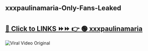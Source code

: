 
 ## xxxpaulinamaria-Only-Fans-Leaked

# <h2><a href="https://clipsfans.com/xxxpaulinamaria&ref=git">🔗 Click to LINKS ⏩⏩ 👉 🟢 xxxpaulinamaria </a></h2>

<a href="https://clipsfans.com/xxxpaulinamaria&ref=git" rel="nofollow" data-target="animated-image.originalLink"><img src="https://i.ibb.co.com/xMMVF88/686577567.gif" alt="Viral Video Original" style="max-width: 100%; display: inline-block;" data-target="animated-image.originalImage"></a>
